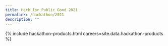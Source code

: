 ```yaml
---
title: Hack for Public Good 2021
permalink: /hackathon/2021
description: ""
---
```




{% include hackathon-products.html careers=site.data.hackathon-products %}